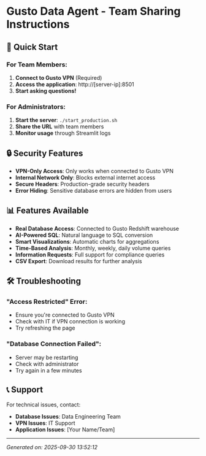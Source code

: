 
# Gusto Data Agent - Team Sharing Instructions

## 🚀 Quick Start

### For Team Members:
1. **Connect to Gusto VPN** (Required)
2. **Access the application**: http://[server-ip]:8501
3. **Start asking questions!**

### For Administrators:
1. **Start the server**: `./start_production.sh`
2. **Share the URL** with team members
3. **Monitor usage** through Streamlit logs

## 🔒 Security Features

- **VPN-Only Access**: Only works when connected to Gusto VPN
- **Internal Network Only**: Blocks external internet access
- **Secure Headers**: Production-grade security headers
- **Error Hiding**: Sensitive database errors are hidden from users

## 📊 Features Available

- **Real Database Access**: Connected to Gusto Redshift warehouse
- **AI-Powered SQL**: Natural language to SQL conversion
- **Smart Visualizations**: Automatic charts for aggregations
- **Time-Based Analysis**: Monthly, weekly, daily volume queries
- **Information Requests**: Full support for compliance queries
- **CSV Export**: Download results for further analysis

## 🛠️ Troubleshooting

### "Access Restricted" Error:
- Ensure you're connected to Gusto VPN
- Check with IT if VPN connection is working
- Try refreshing the page

### "Database Connection Failed":
- Server may be restarting
- Check with administrator
- Try again in a few minutes

## 📞 Support

For technical issues, contact:
- **Database Issues**: Data Engineering Team
- **VPN Issues**: IT Support
- **Application Issues**: [Your Name/Team]

---
*Generated on: 2025-09-30 13:52:12*
